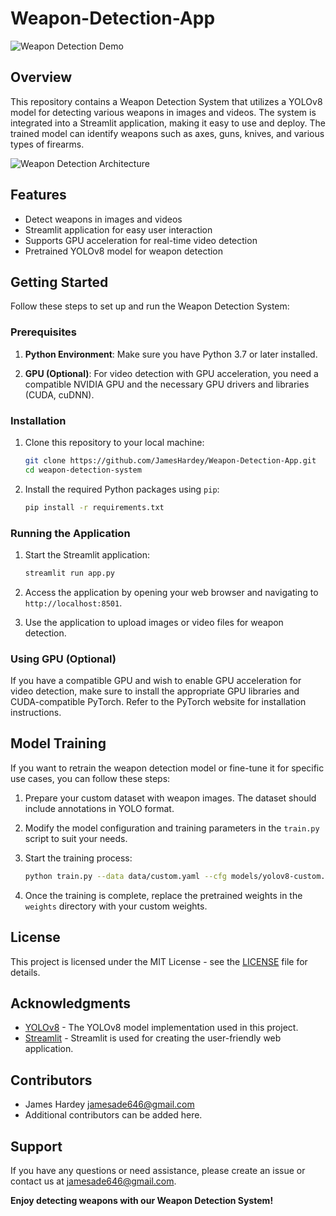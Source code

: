 # Weapon-Detection-App

![Weapon Detection Demo](demo.gif)

## Overview

This repository contains a Weapon Detection System that utilizes a YOLOv8 model for detecting various weapons in images and videos. The system is integrated into a Streamlit application, making it easy to use and deploy. The trained model can identify weapons such as axes, guns, knives, and various types of firearms.

![Weapon Detection Architecture](architecture.png)

## Features

- Detect weapons in images and videos
- Streamlit application for easy user interaction
- Supports GPU acceleration for real-time video detection
- Pretrained YOLOv8 model for weapon detection

## Getting Started

Follow these steps to set up and run the Weapon Detection System:

### Prerequisites

1. **Python Environment**: Make sure you have Python 3.7 or later installed.

2. **GPU (Optional)**: For video detection with GPU acceleration, you need a compatible NVIDIA GPU and the necessary GPU drivers and libraries (CUDA, cuDNN).

### Installation

1. Clone this repository to your local machine:

   ```bash
   git clone https://github.com/JamesHardey/Weapon-Detection-App.git
   cd weapon-detection-system
   ```

2. Install the required Python packages using `pip`:

   ```bash
   pip install -r requirements.txt
   ```

### Running the Application

1. Start the Streamlit application:

   ```bash
   streamlit run app.py
   ```

2. Access the application by opening your web browser and navigating to `http://localhost:8501`.

3. Use the application to upload images or video files for weapon detection.

### Using GPU (Optional)

If you have a compatible GPU and wish to enable GPU acceleration for video detection, make sure to install the appropriate GPU libraries and CUDA-compatible PyTorch. Refer to the PyTorch website for installation instructions.

## Model Training

If you want to retrain the weapon detection model or fine-tune it for specific use cases, you can follow these steps:

1. Prepare your custom dataset with weapon images. The dataset should include annotations in YOLO format.

2. Modify the model configuration and training parameters in the `train.py` script to suit your needs.

3. Start the training process:

   ```bash
   python train.py --data data/custom.yaml --cfg models/yolov8-custom.cfg --weights weights/yolov8-custom.pt
   ```

4. Once the training is complete, replace the pretrained weights in the `weights` directory with your custom weights.

## License

This project is licensed under the MIT License - see the [LICENSE](LICENSE) file for details.

## Acknowledgments

- [YOLOv8](https://github.com/WongKinYiu/yolov8) - The YOLOv8 model implementation used in this project.
- [Streamlit](https://www.streamlit.io/) - Streamlit is used for creating the user-friendly web application.

## Contributors

- James Hardey <jamesade646@gmail.com>
- Additional contributors can be added here.

## Support

If you have any questions or need assistance, please create an issue or contact us at jamesade646@gmail.com.

**Enjoy detecting weapons with our Weapon Detection System!**
